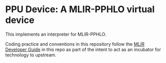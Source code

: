 # PPU Device: A MLIR-PPHLO virtual device

This implements an interpreter for MLIR-PPHLO.

Coding practice and conventions in this repository follow the [MLIR Developer Guide](https://mlir.llvm.org/getting_started/DeveloperGuide/) in this repo as part of the intent to act as an incubator for technology to upstream.
